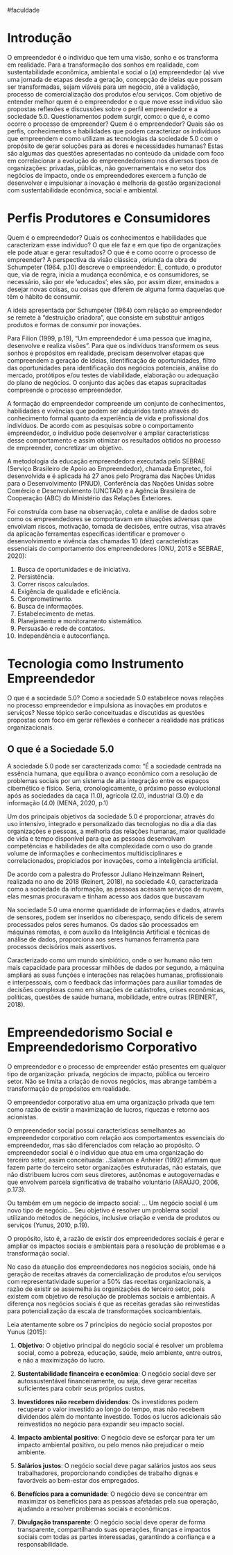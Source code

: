 #faculdade 

# Introdução
O empreendedor é o indivíduo que tem uma visão, sonho e os transforma em
realidade. Para a transformação dos sonhos em realidade, com sustentabilidade
econômica, ambiental e social o (a) empreendedor (a) vive uma jornada de etapas
desde a geração, concepção de ideias que possam ser transformadas, sejam
viáveis para um negócio, até a validação, processo de comercialização dos
produtos e/ou serviços. Com objetivo de entender melhor quem é o
empreendedor e o que move esse indivíduo são propostas reflexões e discussões
sobre o perfil empreendedor e a sociedade 5.0. Questionamentos podem surgir,
como: o que é, e como ocorre o processo de empreender? Quem é o
empreendedor? Quais são os perfis, conhecimentos e habilidades que podem
caracterizar os indivíduos que empreendem e como utilizam as tecnologias da
sociedade 5.0 com o propósito de gerar soluções para as dores e necessidades
humanas? Estas são algumas das questões apresentadas no conteúdo da unidade
com foco em correlacionar a evolução do empreendedorismo nos diversos tipos de
organizações: privadas, públicas, não governamentais e no setor dos negócios de
impacto, onde os empreendedores exercem a função de desenvolver e impulsionar
a inovação e melhoria da gestão organizacional com sustentabilidade econômica,
social e ambiental.

# Perfis Produtores e Consumidores
Quem é o empreendedor? Quais os conhecimentos e habilidades que caracterizam
esse indivíduo? O que ele faz e em que tipo de organizações ele pode atuar e gerar
resultados? O que é e como ocorre o processo de empreender? A perspectiva da
visão clássica , oriunda da obra de Schumpeter (1964. p.10) descreve o
empreendedor:
	É, contudo, o produtor que, via de regra, inicia a mudança econômica, e os consumidores, se necessário, são por ele ‘educados’; eles são, por assim dizer, ensinados a desejar novas coisas, ou coisas que diferem de alguma forma daquelas que têm o hábito de consumir.

A ideia apresentada por Schumpeter (1964) com relação ao empreendedor se
remete à “destruição criadora”, que consiste em substituir antigos produtos e
formas de consumir por inovações.

Para Filion (1999, p.19), “Um empreendedor é uma pessoa que imagina, desenvolve
e realiza visões”. Para que os indivíduos transformem os seus sonhos e propósitos
em realidade, precisam desenvolver etapas que compreendem a geração de ideias,
identificação de oportunidades, filtro das oportunidades para identificação dos
negócios potenciais, análise do mercado, protótipos e/ou testes de viabilidade,
elaboração ou adequação do plano de negócios. O conjunto das ações das etapas
supracitadas compreende o processo empreendedor.

A formação do empreendedor compreende um conjunto de conhecimentos,
habilidades e vivências que podem ser adquiridos tanto através do conhecimento
formal quanto da experiência de vida e profissional dos indivíduos. De acordo com
as pesquisas sobre o comportamento empreendedor, o indivíduo pode
desenvolver e ampliar características desse comportamento e assim otimizar os
resultados obtidos no processo de empreender, concretizar um objetivo.

A metodologia da educação empreendedora executada pelo SEBRAE (Serviço
Brasileiro de Apoio ao Empreendedor), chamada Empretec, foi desenvolvida e é
aplicada há 27 anos pelo Programa das Nações Unidas para o Desenvolvimento
(PNUD), Conferência das Nações Unidas sobre Comércio e Desenvolvimento
(UNCTAD) e a Agência Brasileira de Cooperação (ABC) do Ministério das Relações
Exteriores.

Foi construída com base na observação, coleta e análise de dados sobre como os
empreendedores se comportavam em situações adversas que envolviam riscos,
motivação, tomada de decisões, entre outras, visa através da aplicação ferramentas
específicas identificar e promover o desenvolvimento e vivência das chamadas 10
(dez) características essenciais do comportamento dos empreendedores (ONU,
2013 e SEBRAE, 2020):
1. Busca de oportunidades e de iniciativa.
2. Persistência.
3. Correr riscos calculados.
4. Exigência de qualidade e eficiência.
5. Comprometimento.
6. Busca de informações.
7. Estabelecimento de metas.
8. Planejamento e monitoramento sistemático.
9. Persuasão e rede de contatos.
10. Independência e autoconfiança.

# Tecnologia como Instrumento Empreendedor
O que é a sociedade 5.0? Como a sociedade 5.0 estabelece novas relações no
processo empreendedor e impulsiona as inovações em produtos e serviços?
Nesse tópico serão conceituadas e discutidas as questões propostas com foco em
gerar reflexões e conhecer a realidade nas práticas organizacionais.

## O que é a Sociedade 5.0
A sociedade 5.0 pode ser caracterizada como:
	“É a sociedade centrada na essência humana, que equilibra o avanço econômico com a resolução de problemas sociais por um sistema de alta integração entre os espaços cibernético e físico. Seria, cronologicamente, o próximo passo evolucional após as sociedades da caça (1.0), agrícola (2.0), industrial (3.0) e da informação (4.0) (MENA, 2020, p.1)

Um dos principais objetivos da sociedade 5.0 é proporcionar, através do uso
intensivo, integrado e personalizado das tecnologias no dia a dia das organizações
e pessoas, a melhoria das relações humanas, maior qualidade de vida e tempo
disponível para que as pessoas desenvolvam competências e habilidades de alta
complexidade com o uso do grande volume de informações e conhecimentos
multidisciplinares e correlacionados, propiciados por inovações, como a
inteligência artificial.

De acordo com a palestra do Professor Juliano Heinzelmann Reinert, realizada no
ano de 2018 (Reinert, 2018), na sociedade 4.0, caracterizada como a sociedade da
informação, as pessoas acessam serviços de nuvem, elas mesmas procuravam e
tinham acesso aos dados que buscavam

Na sociedade 5.0 uma enorme quantidade de informações e dados, através de
sensores, podem ser inseridos no ciberespaço, sendo difíceis de serem
processados pelos seres humanos. Os dados são processados em máquinas
remotas, e com auxílio da Inteligência Artificial e técnicas de análise de dados,
proporciona aos seres humanos ferramenta para processos decisórios mais
assertivos.

Caracterizado como um mundo simbiótico, onde o ser humano não tem mais
capacidade para processar milhões de dados por segundo, a máquina ampliará as
suas funções e interações nas relações humanas, profissionais e interpessoais,
com o feedback das informações para auxiliar tomadas de decisões complexas
como em situações de catástrofes, crises econômicas, políticas, questões de saúde
humana, mobilidade, entre outras (REINERT, 2018).
# Empreendedorismo Social e Empreendedorismo Corporativo
O empreendedor e o processo de empreender estão presentes em qualquer tipo de
organização: privada, negócios de impacto, pública ou terceiro setor. Não se limita
a criação de novos negócios, mas abrange também a transformação de propósitos
em realidade.

O empreendedor corporativo atua em uma organização privada que tem como
razão de existir a maximização de lucros, riquezas e retorno aos acionistas.

O empreendedor social possui características semelhantes ao empreendedor
corporativo com relação aos comportamentos essenciais do empreendedor, mas
são diferenciados com relação ao propósito. O empreendedor social é o indivíduo
que atua em uma organização do terceiro setor, assim conceituada:
	 ..Salamon e Anheier (1992) afirmam que fazem parte do terceiro setor organizações estruturadas, não estatais, que não distribuem lucros com seus diretores, autônomas e autogovernadas e que envolvem parcela significativa de trabalho voluntário (ARAÚJO, 2006, p.173).

Ou também em um negócio de impacto social:
	... Um negócio social é um novo tipo de negócio... Seu objetivo é resolver um problema social utilizando métodos de negócios, inclusive criação e venda de produtos ou serviços (Yunus, 2010, p.19).

O propósito, isto é, a razão de existir dos empreendedores sociais é gerar e ampliar
os impactos sociais e ambientais para a resolução de problemas e a transformação
social.

No caso da atuação dos empreendedores nos negócios sociais, onde há geração de
receitas através da comercialização de produtos e/ou serviços com
representatividade superior a 50% das receitas organizacionais, a razão de existir se
assemelha às organizações do terceiro setor, pois existem com objetivo de
resolução de problemas sociais e ambientais. A diferença nos negócios sociais é
que as receitas geradas são reinvestidas para potencialização da escala de
transformações socioambientais.

Leia atentamente sobre os 7 princípios do negócio social propostos por Yunus
(2015):

1. **Objetivo**: O objetivo principal do negócio social é resolver um problema social, como a pobreza, educação, saúde, meio ambiente, entre outros, e não a maximização do lucro.

2. **Sustentabilidade financeira e econômica**: O negócio social deve ser autossustentável financeiramente, ou seja, deve gerar receitas suficientes para cobrir seus próprios custos.

3. **Investidores não recebem dividendos**: Os investidores podem recuperar o valor investido ao longo do tempo, mas não recebem dividendos além do montante investido. Todos os lucros adicionais são reinvestidos no negócio para expandir seu impacto social.

4. **Impacto ambiental positivo**: O negócio deve se esforçar para ter um impacto ambiental positivo, ou pelo menos não prejudicar o meio ambiente.

5. **Salários justos**: O negócio social deve pagar salários justos aos seus trabalhadores, proporcionando condições de trabalho dignas e favoráveis ao bem-estar dos empregados.

6. **Benefícios para a comunidade**: O negócio deve se concentrar em maximizar os benefícios para as pessoas afetadas pela sua operação, ajudando a resolver problemas sociais e econômicos.

7. **Divulgação transparente**: O negócio social deve operar de forma transparente, compartilhando suas operações, finanças e impactos sociais com todas as partes interessadas, garantindo a confiança e a responsabilidade.
